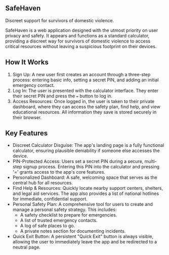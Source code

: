 ## SafeHaven

Discreet support for survivors of domestic violence.

SafeHaven is a web application designed with the utmost priority on user privacy and safety. It appears and functions as a standard calculator, providing a discreet way for survivors of domestic violence to access critical resources without leaving a suspicious footprint on their devices.

## How It Works

1.  Sign Up: A new user first creates an account through a three-step process: entering basic info, setting a secret PIN, and adding an initial emergency contact.
2.  Log In: The user is presented with the calculator interface. They enter their secret PIN and press the `=` button to log in.
3.  Access Resources: Once logged in, the user is taken to their private dashboard, where they can access the safety plan, find help, and view educational resources. All information they save is stored securely in their browser.

## Key Features

*  Discreet Calculator Disguise: The app's landing page is a fully functional calculator, ensuring plausible deniability if someone else accesses the device.
*  PIN-Protected Access: Users set a secret PIN during a secure, multi-step signup process. Entering this PIN into the calculator and pressing '=' grants access to the app's core features.
*  Personalized Dashboard: A safe, welcoming space that serves as the central hub for all resources.
*  Find Help & Resources: Quickly locate nearby support centers, shelters, and legal aid services. The app also provides a list of national hotlines for immediate, confidential support.
*  Personal Safety Plan: A comprehensive tool for users to create and manage a personal safety strategy. This includes:
    *   A safety checklist to prepare for emergencies.
    -   A list of trusted emergency contacts.
    -   A log of safe places to go.
    -   A private notes section for documenting incidents.
*  Quick Exit Button: A persistent "Quick Exit" button is always visible, allowing the user to immediately leave the app and be redirected to a neutral page.
